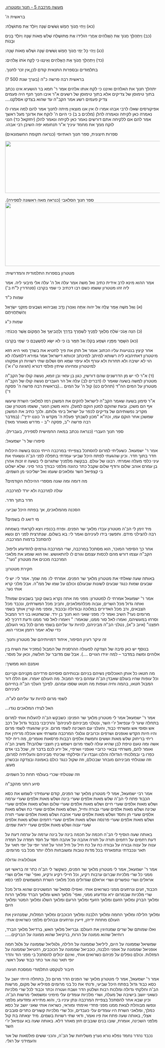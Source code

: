 <span dir="rtl"><u>מעשה מרכבה 5 - חנוך ומטטרון.</u></span>

<span dir="ltr"></span>

<span dir="rtl">בראשית ה'</span>

<span dir="ltr"></span>

<span dir="ltr"></span><span dir="rtl">(כא) וַיְחִי חֲנוֹךְ חָמֵשׁ וְשִׁשִּׁים שָׁנָה
וַיּוֹלֶד אֶת מְתוּשָׁלַח:</span>

<span dir="ltr"></span><span dir="rtl">(כב) וַיִּתְהַלֵּךְ חֲנוֹךְ אֶת הָאֱלֹהִים אַחֲרֵי
הוֹלִידוֹ אֶת מְתוּשֶׁלַח שְׁלשׁ מֵאוֹת שָׁנָה וַיּוֹלֶד בָּנִים וּבָנוֹת</span>

<span dir="ltr"></span><span dir="rtl">(כג) וַיְהִי כָּל יְמֵי חֲנוֹךְ חָמֵשׁ וְשִׁשִּׁים
שָׁנָה וּשְׁלשׁ מֵאוֹת שָׁנָה:</span>

<span dir="ltr"></span><span dir="rtl">(כד) וַיִּתְהַלֵּךְ חֲנוֹךְ אֶת הָאֱלֹהִים וְאֵינֶנּוּ
כִּי לָקַח אֹתוֹ אֱלֹהִים:</span>

<span dir="ltr"></span>

<span dir="rtl">בתלמודים ובספרות התנאית קודם לכן,אין זכר
לחנוך.</span><span dir="ltr"></span>

<span dir="ltr"></span>

<span dir="rtl">בראשית רבה פרשה כ"ה (בערך שנת 500 ?)</span>

<span dir="ltr"></span>

<span dir="rtl">יתהלך חנוך את האלהים ואיננו כי לקח אותו אלהים אמר ר' חמא
בר הושעיא אינו נכתב בתוך טימוסן של צדיקים אלא בתוך טימוסן של רשעים א"ר
איבו חנוך חנף היה פעמים צדיק פעמים רשע אמר הקב"ה עד שהוא בצדקו
אסלקנו....</span>

<span dir="rtl">אפיקורסים שאלו לרבי אבהו אמרו לו אין אנו מוצאין מיתה
לחנוך אמר להם למה אמרו לו נאמרה כאן לקיחה ונאמרה להלן (מלכים ב ב) כי
היום ה' לוקח את אדונך מעל ראשך אמר להם אם ללקיחה אתם דורשים נאמר כאן
לקיחה ונאמר להלן (יחזקאל כד) הנני לוקח ממך את מחמד עיניך א"ר תנחומא יפה
השיבן רבי אבהו.</span>

<span dir="ltr"></span>

<span dir="rtl">ספרות חיצונית, ספר חנוך האתיופי (כנראה תקופת
החשמונאים)</span>

<span dir="ltr"></span>

<img src="../../img/images-6/media/image1.png"
style="width:5.76806in;height:1.76269in" /><span dir="ltr"></span>

<span dir="ltr"></span>

<span dir="ltr"></span>

<span dir="rtl">ספר חנוך הסלאבי (כנראה מאה ראשונה לספירה).</span>
<img src="../../img/images-6/media/image2.png"
style="width:5.76806in;height:2.14277in" /><span dir="ltr"></span>

<span dir="ltr"></span>

<span dir="ltr"></span>

<span dir="rtl">מטטרון בספרות התלמודית והמדרשית:</span>

<span dir="ltr"></span>

<span dir="ltr"></span>

<span dir="rtl">אמר ההוא מינא לרב אידית כתיב ואל משה אמר עלה אל ה' עלה
אלי מיבעי ליה. אמר ליה זהו מטטרון ששמו כשם רבו דכתיב כי שמי בקרבו
(סנהדרין ל"ח ב')</span>

<span dir="ltr"></span>

<span dir="rtl">שמות כ"ד</span>

<span dir="ltr"></span><span dir="rtl">(א) וְאֶל משֶׁה אָמַר עֲלֵה אֶל יהוה אַתָּה
וְאַהֲרֹן נָדָב וַאֲבִיהוּא וְשִׁבְעִים מִזִּקְנֵי יִשְׂרָאֵל וְהִשְׁתַּחֲוִיתֶם</span>

<span dir="ltr"></span>

<span dir="rtl">שמות כ"ג</span>

<span dir="ltr"></span>

<span dir="ltr"></span><span dir="rtl">(כ) הִנֵּה אָנֹכִי שֹׁלֵחַ מַלְאָךְ לְפָנֶיךָ לִשְׁמָרְךָ
בַּדָּרֶךְ וְלַהֲבִיאֲךָ אֶל הַמָּקוֹם אֲשֶׁר הֲכִנֹתִי:</span>

<span dir="ltr"></span><span dir="rtl">(כא) הִשָּׁמֶר מִפָּנָיו וּשְׁמַע בְּקֹלוֹ אַל תַּמֵּר
בּוֹ כִּי לֹא יִשָּׂא לְפִשְׁעֲכֶם כִּי שְׁמִי בְּקִרְבּו</span>

<span dir="ltr"></span>

<span dir="rtl">אחר קיצץ בנטיעות עליו הכתוב אומר אל תתן את פיך לחטיא את
בשרך מאי היא חזא מיטטרון דאתיהבא ליה רשותא למיתב למיכתב זכוותא דישראל
אמר גמירא דלמעלה לא הוי לא ישיבה ולא תחרות ולא עורף ולא עיפוי שמא חס
ושלום שתי רשויות הן אפקוהו למיטטרון ומחיוהו שיתין פולסי דנורא (חגיגה ט"ו
א')</span>

<span dir="ltr"></span>

<span dir="ltr"></span>

<span dir="ltr"></span><span dir="rtl">(ד) א"ר לוי יש מן הדרשנים שהם
דורשין, כגון בן עזאי ובן זומא, נעשה קולו של הקב"ה מטטרון למשה בשעה שאמר
לו (דברים לב) עלה אל הר העברים נעשה קולו של הקב"ה מטטרון על המים הה"ד
(תהלים כט) קול ה' על המים ...(בראשית רבה פרשה ה' פסקה ד')</span>

<span dir="ltr"></span>

<span dir="rtl">א"ר סימון בשעה שאמר הקב"ה לישראל להקים את המשכן רמז
למלאכי השרת שיעשו אף הם משכן. ובעת שהוקם למטן הוקם למעלן. והוא משכן
הנער, ששמו מטטרון שבו מקריב נפשותיהם של צדיקים לכפר על ישראל בימי גלותם.
ולכך כתיב את המשכן שמשכן אחר הוקם עמו, וכה"א "מכון לשבתך פעלת ה' מקדש ה'
כוננו ידיך": (במדבר רבה פרשה י"ב, פסקה י"ב - מדרש מאוחר מאד)</span>

<span dir="ltr"></span>

<span dir="rtl">ספר חנוך העברי (כנראה נכתב במאה החמישית לספירה,
בעברית).</span>

<span dir="ltr"></span>

<span dir="rtl">סיפורו של ר' ישמעאל:</span>

<span dir="ltr"></span>

<span dir="rtl">אמר ר' ישמעאל. כשעליתי למרום להסתכל בצפייתי במרכבה הייתי
נכנס בששה היכלות חדר בתוך חדר. וכיון שהגעתי לפתח היכל שביעי עמדתי בתפלה
לפני הב'ה ונשאתי את עיני כלפי מעלה ואמרתי. רבונו של עולם. בבקשה מלפניך
שתגרום לי בשעה זו זכות אהרן בן עמרם אוהב שלום ורודף שלום שקבל כתר כהונה
מלפני כבודך בהר סיני. שלא ישלוט בי קצפיאל השר ומלאכים שעמו ואל ישליכוני
מן השמים.</span>

<span dir="ltr"></span>

<span dir="rtl">מה דומה ומה שונה מספרי ההיכלות הקודמים?</span>

<span dir="rtl">עולה למרכבה ולא יורד למרכבה.</span>

<span dir="rtl">חדר בתוך חדר.</span>

<span dir="rtl">הסכנה מהמלאכים, אך בפתח היכל שביעי.</span>

<span dir="ltr"></span>

<span dir="rtl">מי דואג לו בשמים?</span>

<span dir="ltr"></span>

<span dir="rtl">מיד זימן לי הב'ה מטטרון עבדו מלאך שר הפנים. ופרח בכנפיו
ויצא לקראתי בשמחה רבה להצילני מידם. ותפשני בידו לעיניהם ואמר לי: בא
בשלום. שנתרצית לפני רם ונשא להסתכל בדמות המרכבה.</span>

<span dir="ltr"></span>

<span dir="rtl">אחר כך הסיפור המוכר, הוא מסתכל במרכבה, שרי המרכבה גורמים
להזדעזע וליפול. הקב"ה עצמו דורש מהם לכסות עצמם וגורם לו להתאושש. ואז הוא
שומע את מלאכי המרכבה מכנים את מטטרון "נער".</span>

<span dir="ltr"></span>

<span dir="rtl">חקירת מטטרון:</span>

<span dir="ltr"></span>

<span dir="rtl">באותה שעה שאלתי את מטטרון מלאך שר הפנים. אמרתי לו: מה
שמך. אמר לי: יש לי שבעים שמות כנגד שבעים לשונות שבעולם וכולם על שמו של
ממ"ה. אבל מלכי קרא אותי נער.</span>

<span dir="rtl">אמר ר' ישמעאל אמרתי לו למטטרון: מפני מה אתה נקרא בשם
קונך בשבעים שמות? ואתה גדול מכל השרים, וגבוה מכלהמלאכים, וחביב מכל
המשרתים, ונכבד מכל הצבאים, ורב מכל האדירים במלוכה ובגדולה ובכבוד, ומפני
מה קורין אותך בשמי מרומים נער? השיב ואמר לי: מפני שאני הוא חנוך בן ירד.
שכשחטאו בני דור המבול וסרחו במעשיהם, ואמרו לאל סור ממנו, שנאמר: " ויאמרו
לאל סור ממנו ודעת דרכיך לא חפצנו" (איוב כ"א), נטלני הב"ה מביניהם, להיות
עד עליהם בשמי מרום לכל באי העולם, כדי שלא יאמר רחמן אכזרי הוא.</span>

<span dir="ltr"></span>

<span dir="rtl">זה עיקר רעיון הסיפור, איחוד דמויותיהם של מטטרון
וחנוך.</span>

<span dir="rtl">בנוסף יש כאן סיבה של הצדקה לפעולה ההרסנית של המבול
(ומזכיר את השיח בין אלוהים ומשה במדבר – למה יגידו הגויים ....). אבל שם
מדובר על חולשה, וכאן על מוסר.</span>

<span dir="rtl">ואמנם הוא ממשיך:</span>

<span dir="ltr"></span>

<span dir="rtl">מה חטאו כל אותן האוכלוסין נשיהם בניהם ובנותיהם סוסיהם
פרדיהם מקניהם וקניינם וכל עופות שהיו בעולם שאבדן הב'ה עמהם בימי המבול.
מה העולם יאמרו. אם הללו דור המבול חטאו, בהמה וחיה ועופות מה חטאו שספו
עמהם. לפיכך העלני הב"ה בחייהם לעיניהם</span>

<span dir="rtl">לשמי מרום להיות עד עליהם לע"ה.</span>

<span dir="ltr"></span>

<span dir="rtl">האל לצידו המלאכים נגדו...</span>

<span dir="ltr"></span>

<span dir="rtl">אמר ר' ישמעאל אמר לי מטטרון מלאך שר הפנים: כשבקש הב'ה
להעלות אותי למרום בתחלה שיגר לי ענפיאל יו'י השר, ונטלני מביניהם לעיניהם'
והרכיבני בכבוד גדול על רכב אש וסוסי אש ומשרתי כבוד, והעלני עם השכינה
לשמי מרום. וכיון שהגעתי לשמי מרום והיו חיות הקדש ואופנים ושרפים וכרובים
וגלגלי המרכבה ומשרתי אש אוכלה מריחין את ריחי בריחוק שלש מאות וששים וחמשת
אלפים רבבות פרסאות ואומרים, מה ריח ילוד אשה ומה טעם טיפת לבן שהיא עולה
לשמי מרום וישמש בין חוצבי שלהבת? משיב הב'ה ואומר להם, משרתיי צבאיי
כרוביי ואופניי ושרפיי, אל ירע לכם בדבר זה, שכל בני אדם כפרו בי ובמלכותי
הגדולה והלכו ועבדו ע'ז וסילקתי שכינתי מביניהם והעליתיה למרום, וזה שנטלתי
מביניהם מובחר שבכולם, וזה שקול כנגד כולם באמונה ובצדקה ובכשרון
מעש.</span>

<span dir="rtl">וזה שנטלתי שכרי בעולמי תחת כל השמים.</span>

<span dir="ltr"></span>

<span dir="rtl">סיוע רוחני מהקב"ה</span>

<span dir="ltr"></span>

<span dir="rtl">אמר רבי ישמעאל, אמר לי מטטרון מלאך שר הפנים, קודם
שיעמידני לשמש את כסא הכבוד פתח לי הב'ה שלש מאות אלפים שערי בינה ושלש
מאות אלפים שערי ערמה ושלש מאות אלפים שערי חיים ושלש מאות אלפים שערי שלום
ושלש מאות אלפים שערי שכינה ושלש מאות אלפים שערי גבורה וחייל, ושלש מאות
אלפים שערי כח ושלש מאות אלפים שערי חן וחסד ושלש מאות אלפים שערי אהבה
ושלש מאות אלפים שערי תורה ושלש מאות אלפים שערי פרנסה ושלש מאות אלפים
שערי רחמים ושלש מאות אלפים שערי ענוה ושלש מאות אלפים שערי יראת
שמים.</span>

<span dir="ltr"></span> <span dir="rtl">באותה שעה הוסיף לי הב'ה חכמה על
חכמה בינה על בינה ערמה על ערמה דעת על דעת רחמים על רחמים תורה על תורה
אהבה על אהבה חסד על חסד חמדה על חמדה ענוה על ענוה גבורה על גבורה כח על
כח חיל על חיל זוהר על זוהר יופי על יופי תאר על תאר ונכבדתי ונתפארתי בכל
מדות טובות ומשובחות הללו יותר מכל בני מרומים.</span>

<span dir="ltr"></span>

<span dir="rtl">אנגלולוגיה וגדולה</span>

<span dir="ltr"></span>

<span dir="rtl">אמר ר' ישמעאל, אמר לי מטטרון מלאך שר הפנים, כשקשר לי
הב'ה כתר זה בראשי זעו ממני כל שרי מלכיות שברום ערבות רקיע, וכל חיילי
רקיע ורקיע, ואפי' שרי אלים ושרי אראלים ושרי טפשרים ושרי אראלם שגדולים
מכל מלאכי השרת המשמשים לפני כסא</span>

<span dir="rtl">הכבוד, זעים ונרתעים ממני כשרואים אותי. ואפילו סמאל שר
המשטינים שהוא גדול מכל שרי מלכיות שבמרום ירא ונזדעזע ממני, ואפי' מלאך
האש ומלאך הברד ומלאך הרוח ומלאך הברק ומלאך הזעם ומלאך הזעף ומלאך הרעם
ומלאך השלג ומלאך המטר ומלאך היום</span>

<span dir="rtl">ומלאך הלילה ומלאך החמה ומלאך הלבנה ומלאך הכוכבים ומלאך
המזלות, שמנהיגין את העולם מתחת ידיהן, זייעין ונרתעים ונבהלים מלפני
כשרואים אותי.</span>

<span dir="rtl">ואלו שמותם של שרים שמנהיגין את העולם: גבריאל מלאך האש,
ברדיאל מלאך הברד, רוחיאל שהוא ממונה על הרוח, ברקיאל שהוא ממונה על
הברקים.....</span>

<span dir="rtl">שמשיאל שממונה על היום, ליליאל שממונה על הלילה, גלגליאל
שממונה על גלגל חמה אופניאל שממונה על אופני הלבנה, כוכביאל שממונה על
הכוכבים, רהטיאל שממונה על המזלות. וכולם נופלים על פניהם כשרואים אותי,
ואינם יכולים להסתכל בי מפני הוד והדר יופי תאר נגה אור כתר כבוד שעל
ראשי.</span>

<span dir="ltr"></span>

<span dir="rtl">חיבור לטקסט התלמודי ממסכת חגיגה:</span>

<span dir="ltr"></span>

<span dir="rtl">אמר ר' ישמעאל, אמר לי מטטרון מלאך שר הפנים הדר מרום כל,
בתחלה הייתי יושב על כסא כבוד גדול בפתח היכל שביעי, ודנתי את כל בני
מרומים פמיליא של מקום, מרשות הב'ה וחלקתי גדולה ומלכות רבות ושלטון הדר
ושבח ועטרה וכתר וכבוד לכל שרי מלכיות כשאני יושב בישיבה של מעלה, ושרי
מלכיות עומדים עלי מימיני ומשמאלי מרשות הב'ה. וכיון שבא אחר להסתכל בצפיית
המרכבה ונתן עיניו בי, והוא מתיירא ומזדעזע מלפני ונפשו מבוהלת לצאת ממנו
מפני פחדי ואימתי ומוראי, כשראה אותי שאני יושב על כסא כמלך, ומלאכי השרת
היו עומדים עלי כעבדים, וכל שרי מלכיות קשורים כתרים סובבים אצלי, באותה
שעה פתח את פיו ואמר, ודאי שתי רשויות בשמים. מיד יצאתה בת קול מלפני
השכינה, אומרת, שובו בנים שובבים חוץ מאחר דלא. באותה שעה בא ענפיאל יו'י
השר</span>

<span dir="rtl">נכבד נהדר נחמד נפלא נורא נערץ משליחות של הב'ה, והכני
ששים פולסאות של אור והעמידני על רגלי.</span> <span dir="ltr"></span>
